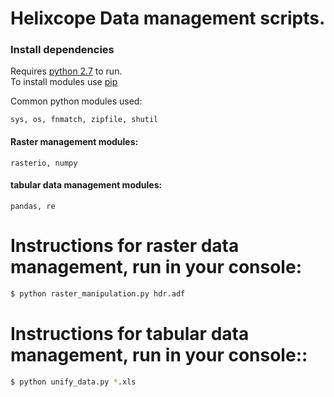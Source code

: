 # Helixcope Data management scripts.
### Install dependencies
	
Requires [ python 2.7](https://www.python.org/download/releases/2.7/)  to run.	
To install modules use [pip](https://pip.pypa.io/en/stable/installing/)

Common python modules used:
	
	sys, os, fnmatch, zipfile, shutil

#### Raster management modules:
	rasterio, numpy
#### tabular data management modules:
	pandas, re

# Instructions for raster data management, run in your console:
```sh
$ python raster_manipulation.py hdr.adf
```



# Instructions for tabular data management, run in your console::
```sh
$ python unify_data.py *.xls
```
